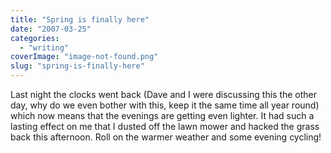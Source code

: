 ```yaml
---
title: "Spring is finally here"
date: "2007-03-25"
categories: 
  - "writing"
coverImage: "image-not-found.png"
slug: "spring-is-finally-here"
---
```


Last night the clocks went back (Dave and I were discussing this the other day, why do we even bother with this, keep it the same time all year round) which now means that the evenings are getting even lighter. It had such a lasting effect on me that I dusted off the lawn mower and hacked the grass back this afternoon. Roll on the warmer weather and some evening cycling!
